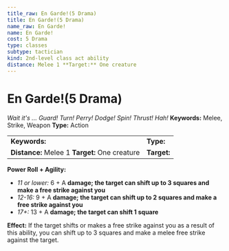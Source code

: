 ```yaml
---
title_raw: En Garde!(5 Drama)
title: En Garde!(5 Drama)
name_raw: En Garde!
name: En Garde!
cost: 5 Drama
type: classes
subtype: tactician
kind: 2nd-level class act ability
distance: Melee 1 **Target:** One creature
---
```


# En Garde!(5 Drama)

*Wait it's ... Guard! Turn! Perry! Dodge! Spin! Thrust! Hah!* **Keywords:** Melee, Strike, Weapon **Type:** Action

|                                                |             |
| :--------------------------------------------- | :---------- |
| **Keywords:**                                  | **Type:**   |
| **Distance:** Melee 1 **Target:** One creature | **Target:** |

**Power Roll + Agility:**

- *11 or lower:* 6 + A **damage; the target can shift up to 3 squares and make a free strike against you**
- *12-16:* 9 + A **damage; the target can shift up to 2 squares and make a free strike against you**
- *17+:* 13 + A **damage; the target can shift 1 square**

**Effect:** If the target shifts or makes a free strike against you as a result of this ability, you can shift up to 3 squares and make a melee free strike against the target.
